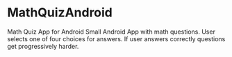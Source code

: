 # MathQuizAndroid
Math Quiz App for Android
Small Android App with math questions. User selects one of four choices for answers. If user answers correctly questions get progressively harder. 
